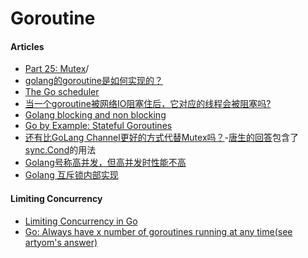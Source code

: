 # Goroutine

#### Articles
* [Part 25: Mutex](https://golangbot.com/mutex)/
* [golang的goroutine是如何实现的？](http://www.zhihu.com/question/20862617)
* [The Go scheduler](http://morsmachine.dk/go-scheduler)
* [当一个goroutine被网络IO阻塞住后，它对应的线程会被阻塞吗?](https://www.zhihu.com/question/27207566)
* [Golang blocking and non blocking](https://stackoverflow.com/questions/36112445/golang-blocking-and-non-blocking)
* [Go by Example: Stateful Goroutines](https://gobyexample.com/stateful-goroutines)
* [还有比GoLang Channel更好的方式代替Mutex吗？](https://www.zhihu.com/question/27256570)-[唐生的回答](https://www.zhihu.com/question/27256570/answer/35889022)包含了[sync.Cond](https://godoc.org/sync#Cond)的用法
* [Golang号称高并发，但高并发时性能不高](https://zhuanlan.zhihu.com/p/21514693)
* [Golang 互斥锁内部实现](https://zhuanlan.zhihu.com/p/27608263)

#### Limiting Concurrency
* [Limiting Concurrency in Go](http://jmoiron.net/blog/limiting-concurrency-in-go/)
* [Go: Always have x number of goroutines running at any time(see artyom's answer)](https://stackoverflow.com/questions/25306073/go-always-have-x-number-of-goroutines-running-at-any-time)
